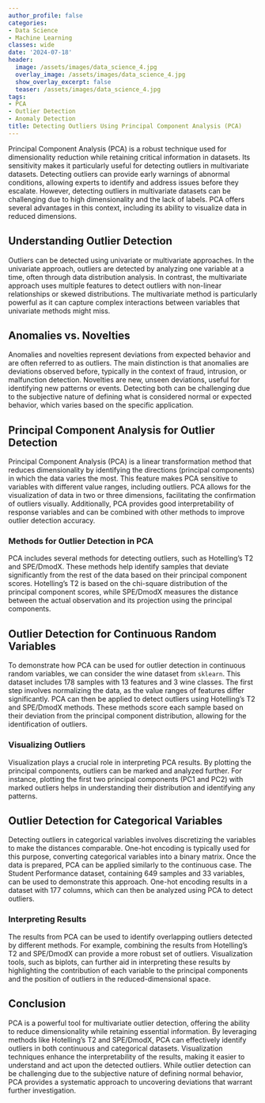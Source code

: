 ```yaml
---
author_profile: false
categories:
- Data Science
- Machine Learning
classes: wide
date: '2024-07-18'
header:
  image: /assets/images/data_science_4.jpg
  overlay_image: /assets/images/data_science_4.jpg
  show_overlay_excerpt: false
  teaser: /assets/images/data_science_4.jpg
tags:
- PCA
- Outlier Detection
- Anomaly Detection
title: Detecting Outliers Using Principal Component Analysis (PCA)
---
```


Principal Component Analysis (PCA) is a robust technique used for dimensionality reduction while retaining critical information in datasets. Its sensitivity makes it particularly useful for detecting outliers in multivariate datasets. Detecting outliers can provide early warnings of abnormal conditions, allowing experts to identify and address issues before they escalate. However, detecting outliers in multivariate datasets can be challenging due to high dimensionality and the lack of labels. PCA offers several advantages in this context, including its ability to visualize data in reduced dimensions.

## Understanding Outlier Detection

Outliers can be detected using univariate or multivariate approaches. In the univariate approach, outliers are detected by analyzing one variable at a time, often through data distribution analysis. In contrast, the multivariate approach uses multiple features to detect outliers with non-linear relationships or skewed distributions. The multivariate method is particularly powerful as it can capture complex interactions between variables that univariate methods might miss.

## Anomalies vs. Novelties

Anomalies and novelties represent deviations from expected behavior and are often referred to as outliers. The main distinction is that anomalies are deviations observed before, typically in the context of fraud, intrusion, or malfunction detection. Novelties are new, unseen deviations, useful for identifying new patterns or events. Detecting both can be challenging due to the subjective nature of defining what is considered normal or expected behavior, which varies based on the specific application.

## Principal Component Analysis for Outlier Detection

Principal Component Analysis (PCA) is a linear transformation method that reduces dimensionality by identifying the directions (principal components) in which the data varies the most. This feature makes PCA sensitive to variables with different value ranges, including outliers. PCA allows for the visualization of data in two or three dimensions, facilitating the confirmation of outliers visually. Additionally, PCA provides good interpretability of response variables and can be combined with other methods to improve outlier detection accuracy.

### Methods for Outlier Detection in PCA

PCA includes several methods for detecting outliers, such as Hotelling’s T2 and SPE/DmodX. These methods help identify samples that deviate significantly from the rest of the data based on their principal component scores. Hotelling’s T2 is based on the chi-square distribution of the principal component scores, while SPE/DmodX measures the distance between the actual observation and its projection using the principal components.

## Outlier Detection for Continuous Random Variables

To demonstrate how PCA can be used for outlier detection in continuous random variables, we can consider the wine dataset from `sklearn`. This dataset includes 178 samples with 13 features and 3 wine classes. The first step involves normalizing the data, as the value ranges of features differ significantly. PCA can then be applied to detect outliers using Hotelling’s T2 and SPE/DmodX methods. These methods score each sample based on their deviation from the principal component distribution, allowing for the identification of outliers.

### Visualizing Outliers

Visualization plays a crucial role in interpreting PCA results. By plotting the principal components, outliers can be marked and analyzed further. For instance, plotting the first two principal components (PC1 and PC2) with marked outliers helps in understanding their distribution and identifying any patterns.

## Outlier Detection for Categorical Variables

Detecting outliers in categorical variables involves discretizing the variables to make the distances comparable. One-hot encoding is typically used for this purpose, converting categorical variables into a binary matrix. Once the data is prepared, PCA can be applied similarly to the continuous case. The Student Performance dataset, containing 649 samples and 33 variables, can be used to demonstrate this approach. One-hot encoding results in a dataset with 177 columns, which can then be analyzed using PCA to detect outliers.

### Interpreting Results

The results from PCA can be used to identify overlapping outliers detected by different methods. For example, combining the results from Hotelling’s T2 and SPE/DmodX can provide a more robust set of outliers. Visualization tools, such as biplots, can further aid in interpreting these results by highlighting the contribution of each variable to the principal components and the position of outliers in the reduced-dimensional space.

## Conclusion

PCA is a powerful tool for multivariate outlier detection, offering the ability to reduce dimensionality while retaining essential information. By leveraging methods like Hotelling’s T2 and SPE/DmodX, PCA can effectively identify outliers in both continuous and categorical datasets. Visualization techniques enhance the interpretability of the results, making it easier to understand and act upon the detected outliers. While outlier detection can be challenging due to the subjective nature of defining normal behavior, PCA provides a systematic approach to uncovering deviations that warrant further investigation.